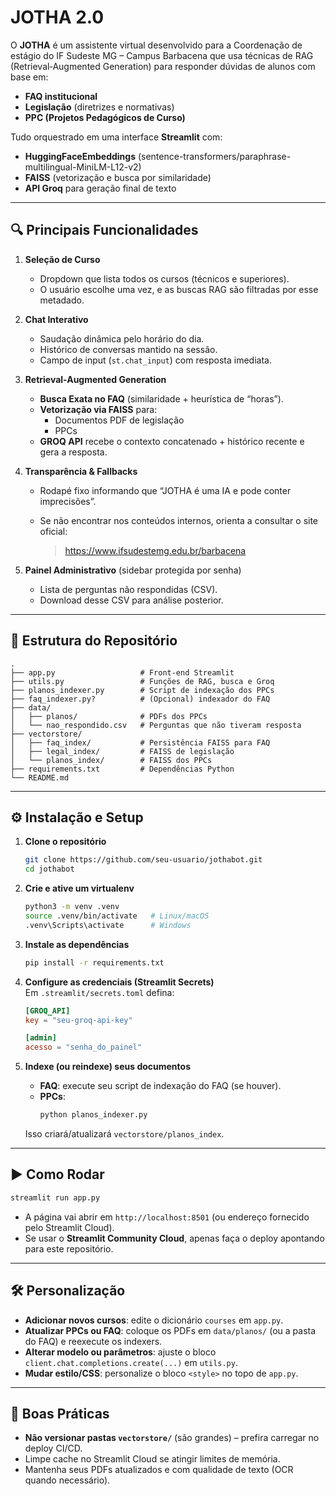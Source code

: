 # JOTHA 2.0

O **JOTHA** é um assistente virtual desenvolvido para a Coordenação de estágio do IF Sudeste MG – Campus Barbacena que usa técnicas de RAG (Retrieval‐Augmented Generation) para responder dúvidas de alunos com base em:

- **FAQ institucional**  
- **Legislação** (diretrizes e normativas)  
- **PPC (Projetos Pedagógicos de Curso)**  

Tudo orquestrado em uma interface **Streamlit** com:

- **HuggingFaceEmbeddings** (sentence-transformers/paraphrase-multilingual-MiniLM-L12-v2)  
- **FAISS** (vetorização e busca por similaridade)  
- **API Groq** para geração final de texto  

---

## 🔍 Principais Funcionalidades

1. **Seleção de Curso**  
   - Dropdown que lista todos os cursos (técnicos e superiores).  
   - O usuário escolhe uma vez, e as buscas RAG são filtradas por esse metadado.

2. **Chat Interativo**  
   - Saudação dinâmica pelo horário do dia.  
   - Histórico de conversas mantido na sessão.  
   - Campo de input (`st.chat_input`) com resposta imediata.

3. **Retrieval-Augmented Generation**  
   - **Busca Exata no FAQ** (similaridade + heurística de “horas”).  
   - **Vetorização via FAISS** para:  
     - Documentos PDF de legislação  
     - PPCs  
   - **GROQ API** recebe o contexto concatenado + histórico recente e gera a resposta.

4. **Transparência & Fallbacks**  
   - Rodapé fixo informando que “JOTHA é uma IA e pode conter imprecisões”.  
   - Se não encontrar nos conteúdos internos, orienta a consultar o site oficial:

     > https://www.ifsudestemg.edu.br/barbacena

5. **Painel Administrativo** (sidebar protegida por senha)  
   - Lista de perguntas não respondidas (CSV).  
   - Download desse CSV para análise posterior.

---

## 📂 Estrutura do Repositório

```text
.
├── app.py                   # Front-end Streamlit
├── utils.py                 # Funções de RAG, busca e Groq
├── planos_indexer.py        # Script de indexação dos PPCs
├── faq_indexer.py?          # (Opcional) indexador do FAQ
├── data/
│   ├── planos/              # PDFs dos PPCs
│   └── nao_respondido.csv   # Perguntas que não tiveram resposta
├── vectorstore/
│   ├── faq_index/           # Persistência FAISS para FAQ
│   ├── legal_index/         # FAISS de legislação
│   └── planos_index/        # FAISS dos PPCs
├── requirements.txt         # Dependências Python
└── README.md
```

---

## ⚙️ Instalação e Setup

1. **Clone o repositório**  
   ```bash
   git clone https://github.com/seu-usuario/jothabot.git
   cd jothabot
   ```

2. **Crie e ative um virtualenv**  
   ```bash
   python3 -m venv .venv
   source .venv/bin/activate   # Linux/macOS
   .venv\Scripts\activate      # Windows
   ```

3. **Instale as dependências**  
   ```bash
   pip install -r requirements.txt
   ```

4. **Configure as credenciais (Streamlit Secrets)**  
   Em `.streamlit/secrets.toml` defina:
   ```toml
   [GROQ_API]
   key = "seu-groq-api-key"

   [admin]
   acesso = "senha_do_painel"
   ```

5. **Indexe (ou reindexe) seus documentos**  
   - **FAQ**: execute seu script de indexação do FAQ (se houver).  
   - **PPCs**:
     ```bash
     python planos_indexer.py
     ```
   Isso criará/atualizará `vectorstore/planos_index`.

---

## ▶️ Como Rodar

```bash
streamlit run app.py
```

- A página vai abrir em `http://localhost:8501` (ou endereço fornecido pelo Streamlit Cloud).  
- Se usar o **Streamlit Community Cloud**, apenas faça o deploy apontando para este repositório.  

---

## 🛠️ Personalização

- **Adicionar novos cursos**: edite o dicionário `courses` em `app.py`.  
- **Atualizar PPCs ou FAQ**: coloque os PDFs em `data/planos/` (ou a pasta do FAQ) e reexecute os indexers.  
- **Alterar modelo ou parâmetros**: ajuste o bloco `client.chat.completions.create(...)` em `utils.py`.  
- **Mudar estilo/CSS**: personalize o bloco `<style>` no topo de `app.py`.

---

## 🚧 Boas Práticas

- **Não versionar pastas `vectorstore/`** (são grandes) – prefira carregar no deploy CI/CD.  
- Limpe cache no Streamlit Cloud se atingir limites de memória.  
- Mantenha seus PDFs atualizados e com qualidade de texto (OCR quando necessário).